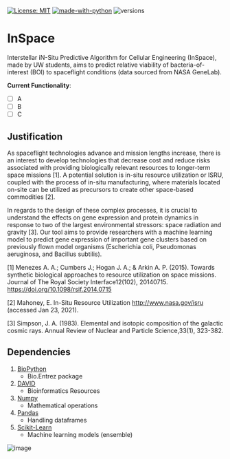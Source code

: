 [![License: MIT](https://img.shields.io/badge/license-MIT-green.svg)](https://opensource.org/licenses/MIT)
[![made-with-python](https://img.shields.io/badge/Made%20with-Python-1f425f.svg)](https://www.python.org/)
![versions](https://img.shields.io/pypi/pyversions/pybadges.svg)

# InSpace
Interstellar iN-Situ Predictive Algorithm for Cellular Engineering (InSpace), made by UW students, aims to predict relative viability of bacteria-of-interest (BOI) to spaceflight conditions (data sourced from NASA GeneLab).

__Current Functionality__:
- [ ] A
- [ ] B
- [ ] C

## Justification
As spaceflight technologies advance and mission lengths increase, there is an interest to develop technologies that decrease cost and reduce risks associated with providing biologically relevant resources to longer-term space missions [1]. A potential solution is in-situ resource utilization or ISRU, coupled with the process of in-situ manufacturing, where materials located on-site can be utilized as precursors to create other space-based commodities [2]. 

In regards to the design of these complex processes, it is crucial to understand the effects on gene expression and protein dynamics in response to two of the largest environmental stressors: space radiation and gravity [3]. Our tool aims to provide researchers with a  machine learning model to predict gene expression of important gene clusters based on previously flown model organisms (Escherichia coli, Pseudomonas aeruginosa, and Bacillus subtilis). 


[1] Menezes A. A.; Cumbers J.; Hogan J. A.; & Arkin A. P. (2015). Towards synthetic biological approaches to resource utilization on space missions. ​Journal of The Royal Society Interface​​12​(102), 20140715. https://doi.org/10.1098/rsif.2014.0715

[2] Mahoney, E. In-Situ Resource Utilization http://www.nasa.gov/isru (accessed Jan 23, 2021).

[3] Simpson, J. A. (1983). Elemental and isotopic composition of the galactic cosmic rays. Annual Review of Nuclear and Particle Science​, ​33​(1), 323-382.

## Dependencies
1. [BioPython](https://anaconda.org/bioconda/biopython)
	- Bio.Entrez package
2. [DAVID](https://david.ncifcrf.gov/content.jsp?file=release.html)
	- Bioinformatics Resources
4. [Numpy](https://anaconda.org/anaconda/numpy)
	- Mathematical operations
5. [Pandas](https://anaconda.org/anaconda/pandas)
	- Handling dataframes
6. [Scikit-Learn](https://anaconda.org/anaconda/scikit-learn)
	- Machine learning models (ensemble)






![image](https://photos.app.goo.gl/U919mdr9CtPymZox6)
